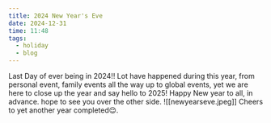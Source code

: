 ```yaml
---
title: 2024 New Year's Eve
date: 2024-12-31
time: 11:48
tags:
  - holiday
  - blog
---
```


Last Day of ever being in 2024!!
Lot have happened during this year, from personal event, family events all the way up to global events, yet we are here to close up the year and say hello to 2025!
Happy New year to all, in advance. hope to see you over the other side.
![[newyearseve.jpeg]]
Cheers to yet another year completed😌.